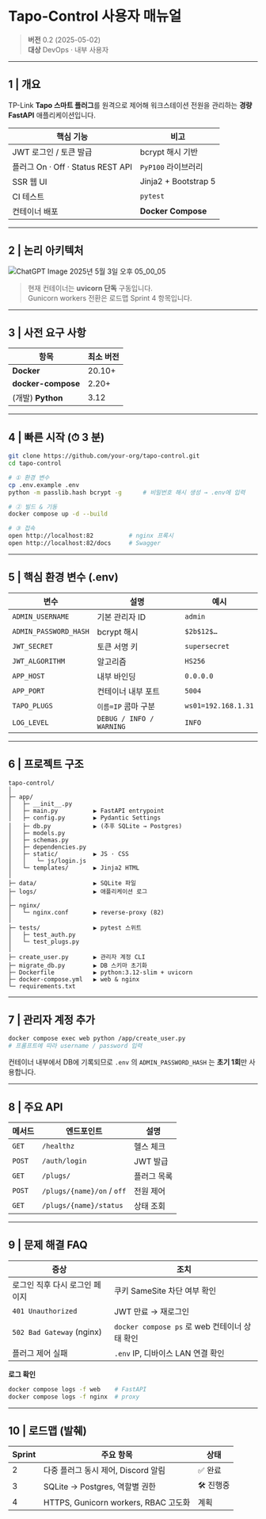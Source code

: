 
# Tapo-Control 사용자 매뉴얼
> **버전** 0.2 (2025-05-02)  
> **대상** DevOps · 내부 사용자

---

## 1 | 개요
TP-Link **Tapo 스마트 플러그**를 원격으로 제어해 워크스테이션 전원을 관리하는 **경량 FastAPI** 애플리케이션입니다.

| 핵심 기능 | 비고 |
|-----------|------|
| JWT 로그인 / 토큰 발급 | bcrypt 해시 기반 |
| 플러그 On · Off · Status REST API | `PyP100` 라이브러리 |
| SSR 웹 UI | Jinja2 + Bootstrap 5 |
| CI 테스트 | `pytest` |
| 컨테이너 배포 | **Docker Compose** |

---

## 2 | 논리 아키텍처


![ChatGPT Image 2025년 5월 3일 오후 05_00_05](https://github.com/user-attachments/assets/d84c3394-25af-4b33-b125-3a40cf6ea7aa)



> 현재 컨테이너는 **uvicorn 단독** 구동입니다.  
> Gunicorn workers 전환은 로드맵 Sprint 4 항목입니다.

---

## 3 | 사전 요구 사항

| 항목 | 최소 버전 |
|------|-----------|
| **Docker** | 20.10+ |
| **docker-compose** | 2.20+ |
| (개발) **Python** | 3.12 |

---

## 4 | 빠른 시작 (⏱ 3 분)

```bash
git clone https://github.com/your-org/tapo-control.git
cd tapo-control

# ① 환경 변수
cp .env.example .env
python -m passlib.hash bcrypt -g      # 비밀번호 해시 생성 → .env에 입력

# ② 빌드 & 기동
docker compose up -d --build

# ③ 접속
open http://localhost:82          # nginx 프록시
open http://localhost:82/docs     # Swagger
````

---

## 5 | 핵심 환경 변수 (.env)

| 변수                    | 설명                       | 예시                  |
| --------------------- | ------------------------ | ------------------- |
| `ADMIN_USERNAME`      | 기본 관리자 ID                | `admin`             |
| `ADMIN_PASSWORD_HASH` | bcrypt 해시                | `$2b$12$…`          |
| `JWT_SECRET`          | 토큰 서명 키                  | `supersecret`       |
| `JWT_ALGORITHM`       | 알고리즘                     | `HS256`             |
| `APP_HOST`            | 내부 바인딩                   | `0.0.0.0`           |
| `APP_PORT`            | 컨테이너 내부 포트               | `5004`              |
| `TAPO_PLUGS`          | `이름=IP` 콤마 구분            | `ws01=192.168.1.31` |
| `LOG_LEVEL`           | `DEBUG / INFO / WARNING` | `INFO`              |

---

## 6 | 프로젝트 구조

```
tapo-control/
│
├─ app/
│   ├─ __init__.py
│   ├─ main.py          ▶ FastAPI entrypoint
│   ├─ config.py        ▶ Pydantic Settings
│   ├─ db.py            ▶ (추후 SQLite → Postgres)
│   ├─ models.py
│   ├─ schemas.py
│   ├─ dependencies.py
│   ├─ static/          ▶ JS · CSS
│   │   └─ js/login.js
│   └─ templates/       ▶ Jinja2 HTML
│
├─ data/                ▶ SQLite 파일
├─ logs/                ▶ 애플리케이션 로그
│
├─ nginx/
│   └─ nginx.conf       ▶ reverse-proxy (82)
│
├─ tests/               ▶ pytest 스위트
│   ├─ test_auth.py
│   └─ test_plugs.py
│
├─ create_user.py       ▶ 관리자 계정 CLI
├─ migrate_db.py        ▶ DB 스키마 초기화
├─ Dockerfile           ▶ python:3.12-slim + uvicorn
├─ docker-compose.yml   ▶ web & nginx
└─ requirements.txt
```

---

## 7 | 관리자 계정 추가

```bash
docker compose exec web python /app/create_user.py
# 프롬프트에 따라 username / password 입력
```

컨테이너 내부에서 DB에 기록되므로 `.env` 의 `ADMIN_PASSWORD_HASH` 는 **초기 1회**만 사용합니다.

---

## 8 | 주요 API

| 메서드    | 엔드포인트                      | 설명     |
| ------ | -------------------------- | ------ |
| `GET`  | `/healthz`                 | 헬스 체크  |
| `POST` | `/auth/login`              | JWT 발급 |
| `GET`  | `/plugs/`                  | 플러그 목록 |
| `POST` | `/plugs/{name}/on` / `off` | 전원 제어  |
| `GET`  | `/plugs/{name}/status`     | 상태 조회  |

---

## 9 | 문제 해결 FAQ

| 증상                        | 조치                                   |
| ------------------------- | ------------------------------------ |
| 로그인 직후 다시 로그인 페이지         | 쿠키 SameSite 차단 여부 확인                 |
| `401 Unauthorized`        | JWT 만료 → 재로그인                        |
| `502 Bad Gateway` (nginx) | `docker compose ps` 로 web 컨테이너 상태 확인 |
| 플러그 제어 실패                 | `.env` IP, 디바이스 LAN 연결 확인            |

**로그 확인**

```bash
docker compose logs -f web    # FastAPI
docker compose logs -f nginx  # proxy
```

---

## 10 | 로드맵 (발췌)

| Sprint | 주요 항목                             | 상태     |
| ------ | --------------------------------- | ------ |
| 2      | 다중 플러그 동시 제어, Discord 알림          | ✅ 완료   |
| 3      | SQLite → Postgres, 역할별 권한         | 🛠 진행중 |
| 4      | HTTPS, Gunicorn workers, RBAC 고도화 | 계획     |

```

